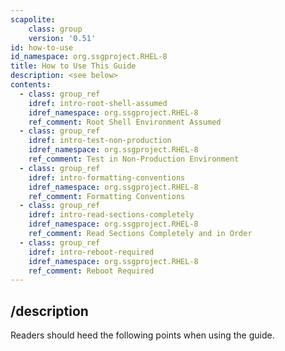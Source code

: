 ```yaml
---
scapolite:
    class: group
    version: '0.51'
id: how-to-use
id_namespace: org.ssgproject.RHEL-8
title: How to Use This Guide
description: <see below>
contents:
  - class: group_ref
    idref: intro-root-shell-assumed
    idref_namespace: org.ssgproject.RHEL-8
    ref_comment: Root Shell Environment Assumed
  - class: group_ref
    idref: intro-test-non-production
    idref_namespace: org.ssgproject.RHEL-8
    ref_comment: Test in Non-Production Environment
  - class: group_ref
    idref: intro-formatting-conventions
    idref_namespace: org.ssgproject.RHEL-8
    ref_comment: Formatting Conventions
  - class: group_ref
    idref: intro-read-sections-completely
    idref_namespace: org.ssgproject.RHEL-8
    ref_comment: Read Sections Completely and in Order
  - class: group_ref
    idref: intro-reboot-required
    idref_namespace: org.ssgproject.RHEL-8
    ref_comment: Reboot Required
---
```



## /description

Readers
should heed the following points when using the guide.
